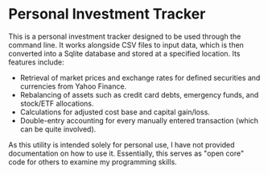 # Personal Investment Tracker

This is a personal investment tracker designed to be used through the command line. It works alongside CSV files to input data, which is then converted into a Sqlite database and stored at a specified location. Its features include:

- Retrieval of market prices and exchange rates for defined securities and currencies from Yahoo Finance.
- Rebalancing of assets such as credit card debts, emergency funds, and stock/ETF allocations.
- Calculations for adjusted cost base and capital gain/loss.
- Double-entry accounting for every manually entered transaction (which can be quite involved).

As this utility is intended solely for personal use, I have not provided documentation on how to use it. Essentially, this serves as "open core" code for others to examine my programming skills.
